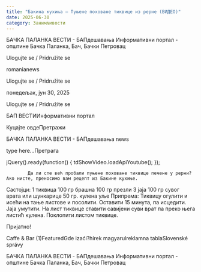 ```yaml
---
title: "Бакина кухиња – Пуњене поховане тиквице из рерне (ВИДЕО)"
date: 2025-06-30
category: Занимљивости
---
```


БАЧКА ПАЛАНКА ВЕСТИ - БАПдешавања Информативни портал - општине Бачка Паланка, Бач, Бачки Петровац

Ulogujte se / Pridružite se

romanianews

Ulogujte se / Pridružite se

понедељак, јун 30, 2025

Ulogujte se / Pridružite se

БАП ВЕСТИИнформативни портал

Куцајте овдеПретражи

БАЧКА ПАЛАНКА ВЕСТИ - БАПдешавања news

type here...Претрага

jQuery().ready(function() {
                            tdShowVideo.loadApiYoutube(); 
                        });
                        
                    
            Да ли сте већ пробали пуњене поховане тиквице печене у рерни? Ако нисте, преносимо вам рецепт из Бакине кухиње.

Састојци:
1 тиквица
100 гр брашна
100 гр презли
3 јаја
100 гр сувог врата или шункарице
50 гр. кулена
уље
Припрема:
Тиквицу огулити и исећи на тање листове и посолити. Оставити 15 минута, па исцедити. Јаја умутити. На лист тиквице ставити савијени суви врат па преко њега листић кулена. Поклопити листом тиквице.


Пријатно!

Caffe & Bar (1)FeaturedGde izaći?hírek magyarulreklamna tablaSlovenské správy

БАЧКА ПАЛАНКА ВЕСТИ - БАПдешавања Информативни портал - општине Бачка Паланка, Бач, Бачки Петровац
